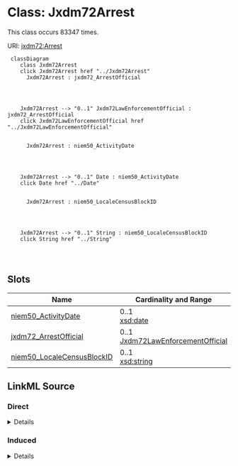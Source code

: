 

# Class: Jxdm72Arrest




This class occurs 83347 times.


URI: [jxdm72:Arrest](http://release.niem.gov/niem/domains/jxdm/7.2/Arrest)






```mermaid
 classDiagram
    class Jxdm72Arrest
    click Jxdm72Arrest href "../Jxdm72Arrest"
      Jxdm72Arrest : jxdm72_ArrestOfficial
        
          
    
    
    Jxdm72Arrest --> "0..1" Jxdm72LawEnforcementOfficial : jxdm72_ArrestOfficial
    click Jxdm72LawEnforcementOfficial href "../Jxdm72LawEnforcementOfficial"

        
      Jxdm72Arrest : niem50_ActivityDate
        
          
    
    
    Jxdm72Arrest --> "0..1" Date : niem50_ActivityDate
    click Date href "../Date"

        
      Jxdm72Arrest : niem50_LocaleCensusBlockID
        
          
    
    
    Jxdm72Arrest --> "0..1" String : niem50_LocaleCensusBlockID
    click String href "../String"

        
      
```




<!-- no inheritance hierarchy -->


## Slots

| Name | Cardinality and Range | Description | Inheritance | Occurrences |
| ---  | --- | --- | --- | --- |
| [niem50_ActivityDate](../slots/niem50_ActivityDate.md) | 0..1 <br/> [xsd:date](http://www.w3.org/2001/XMLSchema#date) |  <br/>  | direct | 84279 |
| [jxdm72_ArrestOfficial](../slots/jxdm72_ArrestOfficial.md) | 0..1 <br/> [Jxdm72LawEnforcementOfficial](../classes/Jxdm72LawEnforcementOfficial.md) |  <br/>  | direct | 84716 |
| [niem50_LocaleCensusBlockID](../slots/niem50_LocaleCensusBlockID.md) | 0..1 <br/> [xsd:string](http://www.w3.org/2001/XMLSchema#string) |  <br/>  | direct | 71598 |














## LinkML Source

<!-- TODO: investigate https://stackoverflow.com/questions/37606292/how-to-create-tabbed-code-blocks-in-mkdocs-or-sphinx -->

### Direct

<details>

```yaml
name: jxdm72_Arrest
from_schema: okns:scales-kg
rank: 1000
slots:
- niem50_ActivityDate
- jxdm72_ArrestOfficial
- niem50_LocaleCensusBlockID
class_uri: jxdm72:Arrest

```
</details>

### Induced

<details>

```yaml
name: jxdm72_Arrest
from_schema: okns:scales-kg
rank: 1000
attributes:
  niem50_ActivityDate:
    name: niem50_ActivityDate
    from_schema: okns:scales-kg
    rank: 1000
    slot_uri: niem50:ActivityDate
    alias: niem50_ActivityDate
    owner: jxdm72_Arrest
    domain_of:
    - jxdm72_Arrest
    - jxdm72_Booking
    - jxdm72_Release
    range: date
  jxdm72_ArrestOfficial:
    name: jxdm72_ArrestOfficial
    from_schema: okns:scales-kg
    rank: 1000
    slot_uri: jxdm72:ArrestOfficial
    alias: jxdm72_ArrestOfficial
    owner: jxdm72_Arrest
    domain_of:
    - jxdm72_Arrest
    range: jxdm72_LawEnforcementOfficial
  niem50_LocaleCensusBlockID:
    name: niem50_LocaleCensusBlockID
    from_schema: okns:scales-kg
    rank: 1000
    slot_uri: niem50:LocaleCensusBlockID
    alias: niem50_LocaleCensusBlockID
    owner: jxdm72_Arrest
    domain_of:
    - jxdm72_Arrest
    range: string
class_uri: jxdm72:Arrest

```
</details>